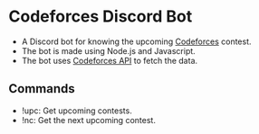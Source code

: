 # Codeforces Discord Bot
* A Discord bot for knowing the upcoming [Codeforces](https://codeforces.com/) contest. <br />
* The bot is made using Node.js and Javascript. <br />
* The bot uses [Codeforces API](https://codeforces.com/apiHelp) to fetch the data.

## Commands
* !upc: Get upcoming contests. <br />
* !nc: Get the next upcoming contest.
